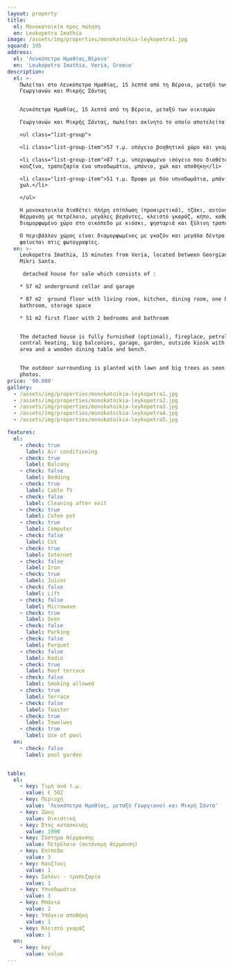 ```yaml
---
layout: property
title:
  el: Μονοκατοικία προς πώληση
  en: Leukopetra Imathia
image: /assets/img/properties/monokatoikia-leykopetra1.jpg
squard: 195
address:
  el: 'Λευκόπετρα Ημαθίας,Βέροια'
  en: 'Leukopetra Imathia, Veria, Greece'
description:
  el: >-
    Πωλείται στο Λευκόπετρα Ημαθίας, 15 λεπτά από τη Βέροια, μεταξύ των οικισμών
    Γεωργιανών και Μικρής Σάντας


    Λευκόπετρα Ημαθίας, 15 λεπτά από τη Βέροια, μεταξύ των οικισμών

    Γεωργιανών και Μικρής Σάντας, πωλείται ακίνητο το οποίο αποτελείται από:  

    <ul class="list-group">

    <li class="list-group-item">57 τ.μ. υπόγειο βοηθητικό χώρο και γκαράζ</li>

    <li class="list-group-item">87 τ.μ. υπερυψωμένο ισόγειο που διαθέτει σαλόνι,
    κουζίνα, τραπεζαρία ένα υπνοδωμάτιο, μπάνιο, χωλ και αποθήκη</li>

    <li class="list-group-item">51 τ.μ. Όροφο με δύο υπνοδωμάτια, μπάνιο και
    χωλ.</li>

    </ul>

    Η μονοκατοικία διαθέτει πλήρη επίπλωση (προαιρετικά), τζάκι, αυτόνομη
    θέρμανση με πετρέλαιο, μεγάλες βεράντες, κλειστό γκαράζ, κήπο, καθώς και
    διαμορφωμένο χώρο στο οικόπεδο με κιόσκι, ψησταριά και ξύλινη τραπεζαρία. 

    Ο περιβάλλον χώρος είναι διαμορφωμένος με γκαζόν και μεγάλα δέντρα όπως
    φαίνεται στις φωτογραφίες.
  en: >-
    Leukopetra Imathia, 15 minutes from Veria, located between Georgianoi and
    Mikri Santa.

     detached house for sale which consists of :  

    * 57 m2 underground cellar and garage

    * 87 m2  ground floor with living room, kitchen, dining room, one bedroom,
    bathroom, storage space

    * 51 m2 first floor with 2 bedrooms and bathroom 


    The detached house is fully furnished (optional), fireplace, petroleum
    central heating, big balconies, garage, garden, outside kiosk with barbecue
    area and a wooden dining table and bench. 


    The outdoor surrounding is planted with lawn and big trees as seen in
    photos.
price: '98.000'
gallery:
  - /assets/img/properties/monokatoikia-leykopetra1.jpg
  - /assets/img/properties/monokatoikia-leykopetra2.jpg
  - /assets/img/properties/monokatoikia-leykopetra3.jpg
  - /assets/img/properties/monokatoikia-leykopetra4.jpg
  - /assets/img/properties/monokatoikia-leykopetra5.jpg

features:
  el: 
    - check: true
      label: Air conditioning
    - check: true
      label: Balcony
    - check: false
      label: Bedding
    - check: true
      label: Cable TV
    - check: false
      label: Cleaning after exit
    - check: true
      label: Cofee pot
    - check: true
      label: Computer
    - check: false
      label: Cot
    - check: true
      label: Internet
    - check: false
      label: Iron
    - check: true
      label: Juicer
    - check: false
      label: Lift
    - check: false
      label: Microwave
    - check: true
      label: Oven
    - check: false
      label: Parking
    - check: false
      label: Parquet
    - check: false
      label: Radio
    - check: true
      label: Roof terrace
    - check: false
      label: Smoking allowed
    - check: true
      label: Terrace
    - check: false
      label: Toaster
    - check: true
      label: Towelwes
    - check: true
      label: Use of pool 
  en:
    - check: false
      label: pool garden


table:
  el:
    - key: Τιμή ανά τ.μ.
      value: € 502
    - key: Περιοχή
      value: 'Λευκόπετρα Ημαθίας, μεταξύ Γεωργιανοί και Μικρή Σάντα'
    - key: Ζώνη
      value: Οικιστική
    - key: Έτος κατασκευής
      value: 1990
    - key: Σύστημα θέρμανσης
      value: Πετρέλαιο (αυτόνομη θέρμανση)
    - key: Επίπεδα
      value: 3
    - key: Κουζίνες
      value: 1
    - key: Σαλόνι - τραπεζαρία
      value: 1
    - key: Υπνοδωμάτια
      value: 3
    - key: Μπάνια
      value: 2
    - key: Υπόγεια αποθήκη
      value: 1
    - key: Κλειστό γκαράζ
      value: 1
  en:
    - key: key
      value: value
---
```


